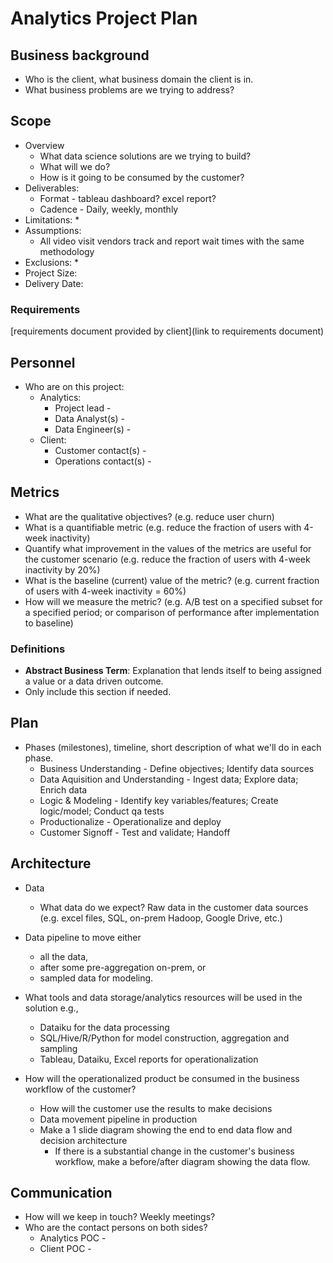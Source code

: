# Analytics Project Plan

## Business background

* Who is the client, what business domain the client is in.
* What business problems are we trying to address?

## Scope
* Overview
  * What data science solutions are we trying to build?
  * What will we do?
  * How is it going to be consumed by the customer?
* Deliverables:
  * Format - tableau dashboard? excel report?
  * Cadence - Daily, weekly, monthly
* Limitations: 
  *
* Assumptions:
  * All video visit vendors track and report wait times with the same methodology
* Exclusions:
  * 
* Project Size:
* Delivery Date:

### Requirements 
[requirements document provided by client](link to requirements document)

## Personnel
* Who are on this project:
	* Analytics:
		* Project lead -  
		* Data Analyst(s) - 
		* Data Engineer(s) - 
	* Client:
		* Customer contact(s) -
		* Operations contact(s) - 
	
## Metrics
* What are the qualitative objectives? (e.g. reduce user churn)
* What is a quantifiable metric  (e.g. reduce the fraction of users with 4-week inactivity)
* Quantify what improvement in the values of the metrics are useful for the customer scenario (e.g. reduce the  fraction of users with 4-week inactivity by 20%) 
* What is the baseline (current) value of the metric? (e.g. current fraction of users with 4-week inactivity = 60%)
* How will we measure the metric? (e.g. A/B test on a specified subset for a specified period; or comparison of performance after implementation to baseline)

### Definitions
* **Abstract Business Term**: Explanation that lends itself to being assigned a value or a data driven outcome.
* Only include this section if needed.

## Plan
* Phases (milestones), timeline, short description of what we'll do in each phase.
  * Business Understanding - Define objectives; Identify data sources
  * Data Aquisition and Understanding - Ingest data; Explore data; Enrich data
  * Logic & Modeling - Identify key variables/features; Create logic/model; Conduct qa tests
  * Productionalize - Operationalize and deploy
  * Customer Signoff - Test and validate; Handoff

## Architecture
* Data
  * What data do we expect? Raw data in the customer data sources (e.g. excel files, SQL, on-prem Hadoop, Google Drive, etc.)
* Data pipeline to move either
  * all the data, 
  * after some pre-aggregation on-prem, or
  * sampled data for modeling.

* What tools and data storage/analytics resources will be used in the solution e.g.,
  * Dataiku for the data processing
  * SQL/Hive/R/Python for model construction, aggregation and sampling
  * Tableau, Dataiku, Excel reports for operationalization
* How will the operationalized product be consumed in the business workflow of the customer?
  * How will the customer use the results to make decisions
  * Data movement pipeline in production
  * Make a 1 slide diagram showing the end to end data flow and decision architecture
    * If there is a substantial change in the customer's business workflow, make a before/after diagram showing the data flow.

## Communication
* How will we keep in touch? Weekly meetings?
* Who are the contact persons on both sides?
  * Analytics POC - 
  * Client POC - 
